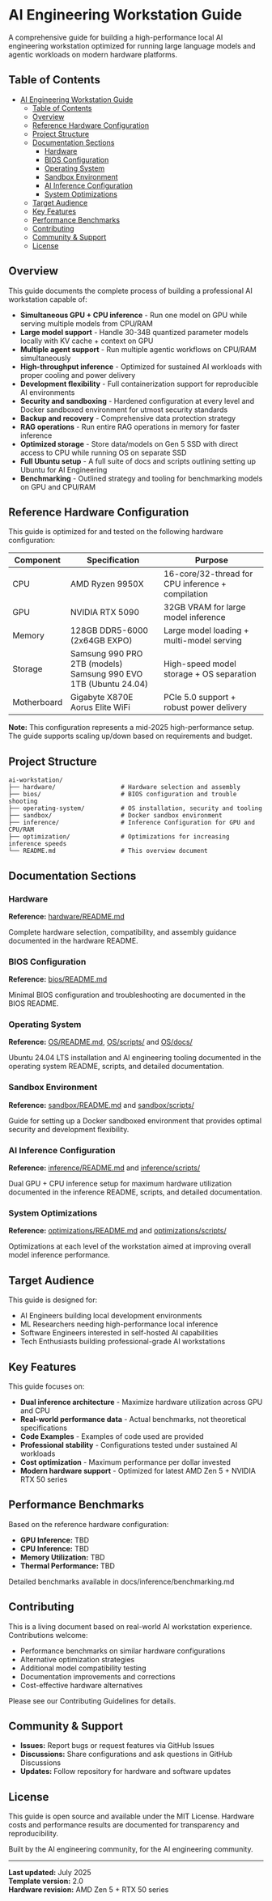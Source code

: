 # AI Engineering Workstation Guide
A comprehensive guide for building a high-performance local AI engineering workstation optimized for running large language models and agentic workloads on modern hardware platforms.

## Table of Contents
- [AI Engineering Workstation Guide](#ai-engineering-workstation-guide)
  - [Table of Contents](#table-of-contents)
  - [Overview](#overview)
  - [Reference Hardware Configuration](#reference-hardware-configuration)
  - [Project Structure](#project-structure)
  - [Documentation Sections](#documentation-sections)
    - [Hardware](#hardware)
    - [BIOS Configuration](#bios-configuration)
    - [Operating System](#operating-system)
    - [Sandbox Environment](#sandbox-environment)
    - [AI Inference Configuration](#ai-inference-configuration)
    - [System Optimizations](#system-optimizations)
  - [Target Audience](#target-audience)
  - [Key Features](#key-features)
  - [Performance Benchmarks](#performance-benchmarks)
  - [Contributing](#contributing)
  - [Community \& Support](#community--support)
  - [License](#license)

## Overview
This guide documents the complete process of building a professional AI workstation capable of:

- **Simultaneous GPU + CPU inference** - Run one model on GPU while serving multiple models from CPU/RAM
- **Large model support** - Handle 30-34B quantized parameter models locally with KV cache + context on GPU
- **Multiple agent support** - Run multiple agentic workflows on CPU/RAM simultaneously
- **High-throughput inference** - Optimized for sustained AI workloads with proper cooling and power delivery
- **Development flexibility** - Full containerization support for reproducible AI environments
- **Security and sandboxing** - Hardened configuration at every level and Docker sandboxed environment for utmost security standards
- **Backup and recovery** - Comprehensive data protection strategy
- **RAG operations** - Run entire RAG operations in memory for faster inference
- **Optimized storage** - Store data/models on Gen 5 SSD with direct access to CPU while running OS on separate SSD
- **Full Ubuntu setup** - A full suite of docs and scripts outlining setting up Ubuntu for AI Engineering
- **Benchmarking** - Outlined strategy and tooling for benchmarking models on GPU and CPU/RAM

## Reference Hardware Configuration
This guide is optimized for and tested on the following hardware configuration:

| Component | Specification | Purpose |
|-----------|---------------|---------|
| CPU | AMD Ryzen 9950X | 16-core/32-thread for CPU inference + compilation |
| GPU | NVIDIA RTX 5090 | 32GB VRAM for large model inference |
| Memory | 128GB DDR5-6000 (2x64GB EXPO) | Large model loading + multi-model serving |
| Storage | Samsung 990 PRO 2TB (models)<br>Samsung 990 EVO 1TB (Ubuntu 24.04) | High-speed model storage + OS separation |
| Motherboard | Gigabyte X870E Aorus Elite WiFi | PCIe 5.0 support + robust power delivery |

**Note:** This configuration represents a mid-2025 high-performance setup. The guide supports scaling up/down based on requirements and budget.

## Project Structure
```
ai-workstation/
├── hardware/                  # Hardware selection and assembly
├── bios/                      # BIOS configuration and trouble shooting
├── operating-system/          # OS installation, security and tooling
├── sandbox/                   # Docker sandbox environment 
├── inference/                 # Inference Configuration for GPU and CPU/RAM
├── optimization/              # Optimizations for increasing inference speeds
└── README.md                  # This overview document
```

## Documentation Sections

### Hardware
**Reference:** [hardware/README.md](./hardware/README.md)

Complete hardware selection, compatibility, and assembly guidance documented in the hardware README.

### BIOS Configuration
**Reference:** [bios/README.md](./bios/README.md)

Minimal BIOS configuration and troubleshooting are documented in the BIOS README.

### Operating System
**Reference:** [OS/README.md](./OS/README.md), [OS/scripts/](./OS/scripts/) and [OS/docs/](./OS/docs/)

Ubuntu 24.04 LTS installation and AI engineering tooling documented in the operating system README, scripts, and detailed documentation.

### Sandbox Environment
**Reference:** [sandbox/README.md](./sandbox/README.md) and [sandbox/scripts/](./sandbox/scripts/)

Guide for setting up a Docker sandboxed environment that provides optimal security and development flexibility.

### AI Inference Configuration
**Reference:** [inference/README.md](./inference/README.md) and [inference/scripts/](./inference/scripts/)

Dual GPU + CPU inference setup for maximum hardware utilization documented in the inference README, scripts, and detailed documentation.

### System Optimizations
**Reference:** [optimizations/README.md](./optimization/README.md) and [optimizations/scripts/](./optimizations/scripts/)

Optimizations at each level of the workstation aimed at improving overall model inference performance.

## Target Audience
This guide is designed for:

- AI Engineers building local development environments
- ML Researchers needing high-performance local inference
- Software Engineers interested in self-hosted AI capabilities
- Tech Enthusiasts building professional-grade AI workstations

## Key Features
This guide focuses on:

- **Dual inference architecture** - Maximize hardware utilization across GPU and CPU
- **Real-world performance data** - Actual benchmarks, not theoretical specifications
- **Code Examples** - Examples of code used are provided
- **Professional stability** - Configurations tested under sustained AI workloads
- **Cost optimization** - Maximum performance per dollar invested
- **Modern hardware support** - Optimized for latest AMD Zen 5 + NVIDIA RTX 50 series

## Performance Benchmarks
Based on the reference hardware configuration:

- **GPU Inference:** TBD
- **CPU Inference:** TBD
- **Memory Utilization:** TBD
- **Thermal Performance:** TBD

Detailed benchmarks available in docs/inference/benchmarking.md

## Contributing
This is a living document based on real-world AI workstation experience. Contributions welcome:

- Performance benchmarks on similar hardware configurations
- Alternative optimization strategies
- Additional model compatibility testing
- Documentation improvements and corrections
- Cost-effective hardware alternatives

Please see our Contributing Guidelines for details.

## Community & Support
- **Issues:** Report bugs or request features via GitHub Issues
- **Discussions:** Share configurations and ask questions in GitHub Discussions
- **Updates:** Follow repository for hardware and software updates

## License
This guide is open source and available under the MIT License. Hardware costs and performance results are documented for transparency and reproducibility.

Built by the AI engineering community, for the AI engineering community.

---
**Last updated:** July 2025  
**Template version:** 2.0  
**Hardware revision:** AMD Zen 5 + RTX 50 series